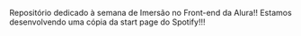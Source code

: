 Repositório dedicado à semana de Imersão no Front-end da Alura!!
Estamos desenvolvendo uma cópia da start page do Spotify!!!

